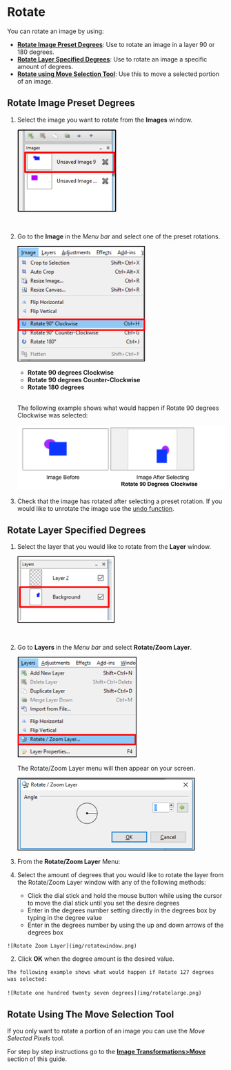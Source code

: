 # Rotate

 You can rotate an image by using:  

 -  [**Rotate Image Preset Degrees**](rotate.md#rotate_image_preset_degrees): Use to rotate an image in a layer 90 or 180 degrees.
 -  [**Rotate Layer Specified Degrees**](rotate.md#rotate_layer_specified_degrees): Use to rotate an image a specific amount of degrees.
 -  [**Rotate using Move Selection Tool**](move.md): Use this to move a selected portion of an image. 

## Rotate Image Preset Degrees

1. Select the image you want to rotate from the **Images** window.  

     ![Image Window select image](img/selectimage.png)  


    &nbsp; 
 
  
2. Go to the **Image** in the *Menu bar* and select one of the preset rotations.

     ![Image Window select image](img/imagerotateselect.png)  

    - **Rotate 90 degrees Clockwise**
    - **Rotate 90 degrees Counter-Clockwise**
    - **Rotate 180 degrees**    
&nbsp;

    The following example shows what would happen if Rotate 90 degrees Clockwise was selected:

    ![Rotate ninety degrees](img/imagerotate.png)  

3. Check that the image has rotated after selecting a preset rotation. If you would like to unrotate the image use the [undo function](concept.md). 

## Rotate Layer Specified Degrees

1.  Select the layer that you would like to rotate from the **Layer** window.

     ![Layer Window select layer](img/selectlayer.png)  


    &nbsp; 
 
  
2. Go to **Layers** in the *Menu bar* and select **Rotate/Zoom Layer**.

     ![Layer Properties Select](img/layerrotatemenu.png)  

     The Rotate/Zoom Layer menu will then appear on your screen.  
     
     ![Rotate/Zoom Layer menu](img/rotatezoomlayerdialog.png)
&nbsp;

3. From the **Rotate/Zoom Layer** Menu:  
  1. Select the amount of degrees that you would like to rotate the layer from the Rotate/Zoom Layer window with any of the following methods:
        -  Click the dial stick and hold the mouse button while using the cursor to move the dial stick until you set the desire degrees
        -  Enter in the degrees number setting directly in the degrees box by typing in the degree value
        -  Enter in the degrees number by using the up and down arrows of the degrees box
    
    ![Rotate Zoom Layer](img/rotatewindow.png)  

  &nbsp;
  2. Click **OK** when the degree amount is the desired value.  

    The following example shows what would happen if Rotate 127 degrees was selected:

    ![Rotate one hundred twenty seven degrees](img/rotatelarge.png)
    
##  Rotate Using The Move Selection Tool

If you only want to rotate a portion of an image you can use the *Move Selected Pixels* tool.
    
For step by step instructions go to the [**Image Transformations>Move**](move.md) section of this guide.

    
